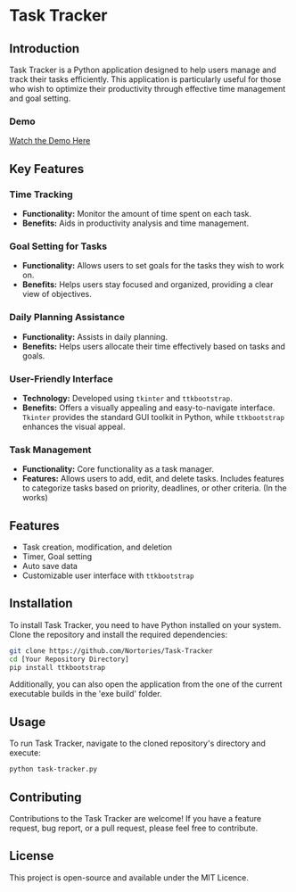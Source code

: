 # Task Tracker

## Introduction

Task Tracker is a Python application designed to help users manage and track their tasks efficiently. This application is particularly useful for those who wish to optimize their productivity through effective time management and goal setting.

### Demo

[Watch the Demo Here](https://youtu.be/NFOtDBJpuYw)

## Key Features

### Time Tracking

- **Functionality:** Monitor the amount of time spent on each task.
- **Benefits:** Aids in productivity analysis and time management.

### Goal Setting for Tasks

- **Functionality:** Allows users to set goals for the tasks they wish to work on.
- **Benefits:** Helps users stay focused and organized, providing a clear view of objectives.

### Daily Planning Assistance

- **Functionality:** Assists in daily planning.
- **Benefits:** Helps users allocate their time effectively based on tasks and goals.

### User-Friendly Interface

- **Technology:** Developed using `tkinter` and `ttkbootstrap`.
- **Benefits:** Offers a visually appealing and easy-to-navigate interface. `Tkinter` provides the standard GUI toolkit in Python, while `ttkbootstrap` enhances the visual appeal.

### Task Management

- **Functionality:** Core functionality as a task manager.
- **Features:** Allows users to add, edit, and delete tasks. Includes features to categorize tasks based on priority, deadlines, or other criteria. (In the works)

## Features

- Task creation, modification, and deletion
- Timer, Goal setting
- Auto save data
- Customizable user interface with `ttkbootstrap`

## Installation

To install Task Tracker, you need to have Python installed on your system. Clone the repository and install the required dependencies:

```bash
git clone https://github.com/Nortories/Task-Tracker
cd [Your Repository Directory]
pip install ttkbootstrap
```

Additionally, you can also open the application from the one of the current executable builds in the 'exe build' folder.

## Usage

To run Task Tracker, navigate to the cloned repository's directory and execute:

```bash
python task-tracker.py
```

## Contributing

Contributions to the Task Tracker are welcome! If you have a feature request, bug report, or a pull request, please feel free to contribute.

## License

This project is open-source and available under the MIT Licence.
